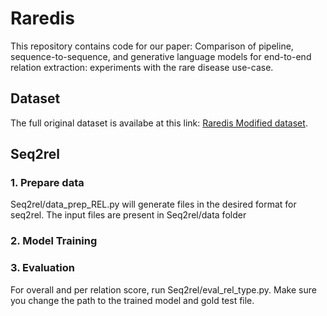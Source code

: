 # Raredis

This repository contains code for our paper:  Comparison of pipeline, sequence-to-sequence, and generative language models for end-to-end relation extraction: experiments with the rare disease use-case.

## Dataset
The full original dataset is availabe at this link: [Raredis Modified dataset](https://drive.google.com/drive/folders/1XkfRKwWdrrV-wdzp9GdEXJHTHit9GbNi?usp=sharing).


## Seq2rel
### 1. Prepare data
Seq2rel/data_prep_REL.py will generate files in the desired format for seq2rel. The input files are present in Seq2rel/data folder

### 2. Model Training


### 3. Evaluation
For overall and per relation score, run Seq2rel/eval_rel_type.py. Make sure you change the path to the trained model and gold test file.